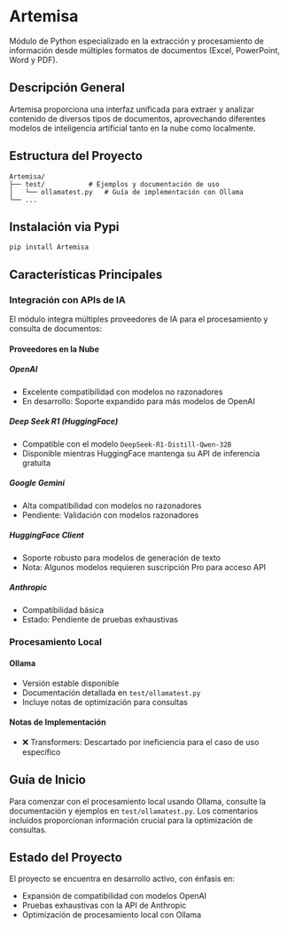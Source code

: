 # Artemisa

Módulo de Python especializado en la extracción y procesamiento de información desde múltiples formatos de documentos (Excel, PowerPoint, Word y PDF).

## Descripción General

Artemisa proporciona una interfaz unificada para extraer y analizar contenido de diversos tipos de documentos, aprovechando diferentes modelos de inteligencia artificial tanto en la nube como localmente.

## Estructura del Proyecto

```
Artemisa/
├── test/           # Ejemplos y documentación de uso
│   └── ollamatest.py   # Guía de implementación con Ollama
└── ...
```

## Instalación via Pypi

`pip install Artemisa`

## Características Principales

### Integración con APIs de IA

El módulo integra múltiples proveedores de IA para el procesamiento y consulta de documentos:

#### Proveedores en la Nube

##### OpenAI

- Excelente compatibilidad con modelos no razonadores
- En desarrollo: Soporte expandido para más modelos de OpenAI

##### Deep Seek R1 (HuggingFace)

- Compatible con el modelo `DeepSeek-R1-Distill-Qwen-32B`
- Disponible mientras HuggingFace mantenga su API de inferencia gratuita

##### Google Gemini

- Alta compatibilidad con modelos no razonadores
- Pendiente: Validación con modelos razonadores

##### HuggingFace Client

- Soporte robusto para modelos de generación de texto
- Nota: Algunos modelos requieren suscripción Pro para acceso API

##### Anthropic

- Compatibilidad básica
- Estado: Pendiente de pruebas exhaustivas

### Procesamiento Local

#### Ollama

- Versión estable disponible
- Documentación detallada en `test/ollamatest.py`
- Incluye notas de optimización para consultas

#### Notas de Implementación

- ❌ Transformers: Descartado por ineficiencia para el caso de uso específico

## Guía de Inicio

Para comenzar con el procesamiento local usando Ollama, consulte la documentación y ejemplos en `test/ollamatest.py`. Los comentarios incluidos proporcionan información crucial para la optimización de consultas.

## Estado del Proyecto

El proyecto se encuentra en desarrollo activo, con énfasis en:

- Expansión de compatibilidad con modelos OpenAI
- Pruebas exhaustivas con la API de Anthropic
- Optimización de procesamiento local con Ollama

